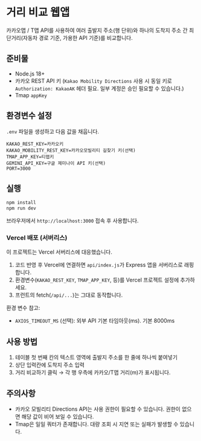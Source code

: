 # 거리 비교 웹앱

카카오맵 / T맵 API를 사용하여 여러 출발지 주소(행 단위)와 하나의 도착지 주소 간 최단거리(자동차 경로 기준, 가용한 API 기준)를 비교합니다.

## 준비물

- Node.js 18+
- 카카오 REST API 키 (`Kakao Mobility Directions` 사용 시 동일 키로 `Authorization: KakaoAK` 헤더 필요. 일부 계정은 승인 필요할 수 있습니다.)
- Tmap `appKey`

## 환경변수 설정

`.env` 파일을 생성하고 다음 값을 채웁니다.

```
KAKAO_REST_KEY=카카오키
KAKAO_MOBILITY_REST_KEY=카카오모빌리티 길찾기 키(선택)
TMAP_APP_KEY=티맵키
GEMINI_API_KEY=구글 제미나이 API 키(선택)
PORT=3000
```

## 실행

```bash
npm install
npm run dev
```

브라우저에서 `http://localhost:3000` 접속 후 사용합니다.

### Vercel 배포 (서버리스)

이 프로젝트는 Vercel 서버리스에 대응했습니다.

1) 코드 반영 후 Vercel에 연결하면 `api/index.js`가 Express 앱을 서버리스로 래핑합니다.
2) 환경변수(`KAKAO_REST_KEY`, `TMAP_APP_KEY`, 등)를 Vercel 프로젝트 설정에 추가하세요.
3) 프런트의 fetch(`/api/...`)는 그대로 동작합니다.

환경 변수 참고:
- `AXIOS_TIMEOUT_MS` (선택): 외부 API 기본 타임아웃(ms). 기본 8000ms

## 사용 방법

1. 테이블 첫 번째 칸의 텍스트 영역에 출발지 주소를 한 줄에 하나씩 붙여넣기
2. 상단 입력칸에 도착지 주소 입력
3. 거리 비교하기 클릭 → 각 행 우측에 카카오/T맵 거리(m)가 표시됩니다.

## 주의사항

- 카카오 모빌리티 Directions API는 사용 권한이 필요할 수 있습니다. 권한이 없으면 해당 값이 비어 보일 수 있습니다.
- Tmap은 일일 쿼터가 존재합니다. 대량 조회 시 지연 또는 실패가 발생할 수 있습니다.


